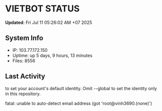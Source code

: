 # VIETBOT STATUS
**Updated**: Fri Jul 11 05:26:02 AM +07 2025

## System Info
- IP: 103.77.172.150
- Uptime: up 5 days, 9 hours, 13 minutes
- Files: 8556

## Last Activity

to set your account's default identity.
Omit --global to set the identity only in this repository.

fatal: unable to auto-detect email address (got 'root@vinh3690.(none)')

